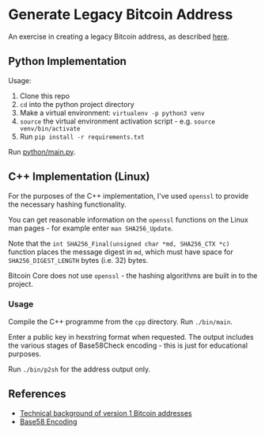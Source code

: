 Generate Legacy Bitcoin Address
===============================
An exercise in creating a legacy Bitcoin address, as described [here][1].

Python Implementation
---------------------

Usage:
1. Clone this repo
2. `cd` into the python project directory
3. Make a virtual environment: `virtualenv -p python3 venv`
4. `source` the virtual environment activation script - e.g. `source venv/bin/activate`
5. Run `pip install -r requirements.txt`

Run [python/main.py][3].

C++ Implementation (Linux)
--------------------------
For the purposes of the C++ implementation, I've used `openssl` to provide the necessary hashing functionality.

You can get reasonable information on the `openssl` functions on the Linux man pages - for example enter `man SHA256_Update`.

Note that the `int SHA256_Final(unsigned char *md, SHA256_CTX *c)` function places the message digest in `md`, which must have space for `SHA256_DIGEST_LENGTH` bytes (i.e. 32) bytes.

Bitcoin Core does not use `openssl` - the hashing algorithms are built in to the project.

### Usage
Compile the C++ programme from the `cpp` directory. Run `./bin/main`.

Enter a public key in hexstring format when requested. The output includes the various stages of Base58Check encoding - this is just for educational purposes.

Run `./bin/p2sh` for the address output only.

References
----------
* [Technical background of version 1 Bitcoin addresses][1]
* [Base58 Encoding][2]

[1]: https://en.bitcoin.it/wiki/Technical_background_of_version_1_Bitcoin_addresses
[2]: https://en.bitcoin.it/wiki/Base58Check_encoding
[3]: python/main.py
